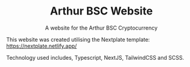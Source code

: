 <h1 align=center>Arthur BSC Website</h1>

<p align=center>A website for the Arthur BSC Cryptocurrency</p>

This website was created utilising the Nextplate template: https://nextplate.netlify.app/

Technology used includes, Typescript, NextJS, TailwindCSS and SCSS.